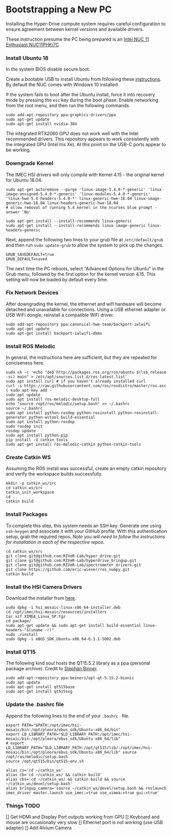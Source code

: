 # Bootstrapping a New PC

Installing the Hyper-Drive compute system requires careful configuration to ensure agreement between kernel versions and available drivers.

These instruction presume the PC being prepared is an [Intel NUC 11 Enthusiast NUC11PHKi7C](https://www.intel.com/content/www/us/en/products/sku/202783/intel-nuc-11-enthusiast-kit-nuc11phki7c/specifications.html)

### Install Ubuntu 18

In the system BIOS disable secure boot.

Create a bootable USB to install Ubuntu from following these [instructions](https://www.linuxtechi.com/ubuntu-18-04-lts-desktop-installation-guide-screenshots/). By default the NUC comes with Windows 10 installed

If the system fails to boot after the Ubuntu install, force it into recovery mode by pressing the `esc` key during the boot phase. Enable networking from the root menu, and then run the following commands.

```
sudo add-apt-repository ppa:graphics-drivers/ppa
sudo apt-get update
sudo apt-get install nvidia-384
```

The integrated RTX2060 GPU does not work well with the Intel recommended drivers. This repository appears to work consistently with the integrated GPU (Intel Iris Xe). At this point on the USB-C ports appear to be working.

### Downgrade Kernel

The IMEC HSI drivers will only compile with Kernel 4.15 - the original kernel for Ubuntu 18.04.

```
sudo apt-get autoremove --purge 'linux-image-5.4.0-*-generic' 'linux-image-unsigned-5.4.0-*-generic' 'linux-modules-5.4.0-*-generic' 'linux-hwe-5.4-headers-5.4.0-*' linux-generic-hwe-18.04 linux-image-generic-hwe-18.04 linux-headers-generic-hwe-18.04
# allow removal of running 5.4 kernel in the ncurses blue prompt - answer 'No'

sudo apt-get install --install-recommends linux-generic 
sudo apt-get install --install-recommends linux-image-generic linux-headers-generic
```

Next, append the following two lines to your grub file at `/etc/default/grub` and then run `sudo update-grub` to allow the system to pick up the changes.

```
GRUB_SAVEDEFAULT=true
GRUB_DEFAULT=saved
```

The next time the PC reboots, select "Advanced Options for Ubuntu" in the Grub menu, followed by the first option for the kernel version 4.15. This setting will now be loaded by default every time.

### Fix Network Devices

After downgrading the kernel, the ethernet and wifi hardware will become detached and unavailable for connections. Using a USB ethernet adapter or USB WiFi dongle, reinstall a compatible WiFi driver.

```
sudo add-apt-repository ppa:canonical-hwe-team/backport-iwlwifi
sudo apt-get update
sudo apt-get install backport-iwlwifi-dkms 
```

### Install ROS Melodic

In general, the instructions here are sufficient, but they are repeated for conciseness here.

```
sudo sh -c 'echo "deb http://packages.ros.org/ros/ubuntu $(lsb_release -sc) main" > /etc/apt/sources.list.d/ros-latest.list'
sudo apt install curl # if you haven't already installed curl
curl -s https://raw.githubusercontent.com/ros/rosdistro/master/ros.asc | sudo apt-key add -
sudo apt update
sudo apt install ros-melodic-desktop-full
echo "source /opt/ros/melodic/setup.bash" >> ~/.bashrc
source ~/.bashrc
sudo apt install python-rosdep python-rosinstall python-rosinstall-generator python-wstool build-essential
sudo apt install python-rosdep
sudo rosdep init
rosdep update
sudo apt install python-pip
pip install -U catkin_tools
sudo apt-get install ros-melodic-catkin python-catkin-tools
```

### Create Catkin WS

Assuming the ROS install was successful, create an empty catkin repository and verify the workspace builds successfully.

```
mkdir -p catkin_ws/src
cd catkin_ws/src
catkin_init_workspace
cd ..
catkin build
```

### Install Packages

To complete this step, this system needs an SSH key. Generate one using `ssh-keygen` and associate it with your GitHub profile. With this authentication setup, grab the required repos. *Note you will need to follow the instructions for installation in each of the respective repos.*
```
cd catkin_ws/src
git clone git@github.com:RIVeR-Lab/hyper_drive.git
git clone git@github.com:RIVeR-Lab/hyperdrive_bringup.git
git clone git@github.com:RIVeR-Lab/spectrometer_drivers.git
git clone https://github.com/eric-wieser/ros_numpy.git
catkin build
```

### Install the HSI Camera Drivers
Download the installer from [here](https://drive.google.com/file/d/144VeiSKskj5Odsx4x5FuxGPBnbSrDu-J/view?usp=sharing).

```
sudo dpkg -i hsi_mosaic-linux-x86_64-installer.deb 
cd /opt/imec/hsi-mosaic/resources/installers
tar xzf XIMEA_Linux_SP.tgz
cd package/
sudo apt-get update && sudo apt-get install build-essential linux-headers-"$(uname -r)"
sudo ./install
sudo dpkg -i eBUS_SDK_Ubuntu-x86_64-6.1.1-5002.deb 
```

### Install QT15
The following kind soul hosts the QT15.5.2 library as a ppa (personal package archive). Credit to [Stephan Binner](https://launchpad.net/~beineri/+archive/ubuntu/opt-qt-5.15.2-bionic).
```
sudo add-apt-repository ppa:beineri/opt-qt-5.15.2-bionic
sudo apt update
sudo apt-get install qt515base
sudo apt-get install qt515svg
```

### Update the .bashrc file
Append the following lines to the end of your `.bashrc ` file.
```
export PATH="$PATH:/opt/imec/hsi-mosaic/bin:/opt/pleora/ebus_sdk/Ubuntu-x86_64/bin"
export LD_LIBRARY_PATH="$LD_LIBRARY_PATH:/opt/imec/hsi-mosaic/bin:/opt/pleora/ebus_sdk/Ubuntu-x86_64/lib"
# export LD_LIBRARY_PATH="$LD_LIBRARY_PATH:/opt/qt515/lib/:/opt/imec/hsi-mosaic/bin:/opt/pleora/ebus_sdk/Ubuntu-x86_64/lib" source /opt/ros/melodic/setup.bash
source /opt/qt515/bin/qt515-env.sh

alias cs='cd ~/catkin_ws'
alias cb='cd ~/catkin_ws/ && catkin build'
alias cbs='cd ~/catkin_ws/ && catkin build && source ~/catkin_ws/devel/setup.bash'
alias bringup_camera='source ~/catkin_ws/devel/setup.bash && roslaunch imec_driver master.launch use_imec:=true use_ximea:=true gui:=true'
```

### Things TODO
[] Get HDMI and Display Port outputs working from GPU
[] Keyboard and mouse are occasionally very slow
[] Ethernet port is not working (use USB adapter)
[] Add Alvium Camera
